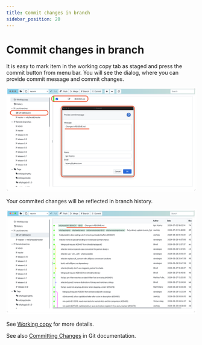 ```yaml
---
title: Commit changes in branch
sidebar_position: 20
---
```


# Commit changes in branch

It is easy to mark item in the working copy tab as staged and press the commit button from menu bar. 
You will see the dialog, where you can provide commit message and commit changes.

![Branch](branch-commit-changes.png)

Your commited changes will be reflected in branch history.

![Branch](branch-commited-changes.png)

See [Working copy](../ge-wcopy/wcopy.md) for more details.

See also [Committing Changes](https://git-scm.com/book/en/v2/Git-Basics-Recording-Changes-to-the-Repository) in Git documentation.